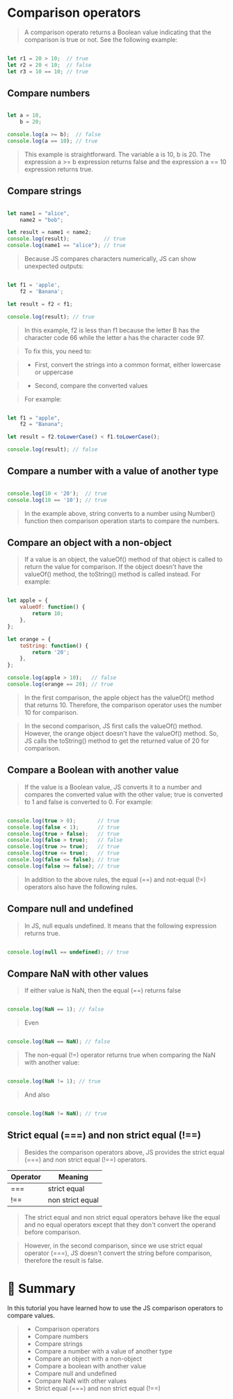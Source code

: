 # Comparison operators

> A comparison operato returns a Boolean value indicating that the comparison is true or not. See the following example:

```js

let r1 = 20 > 10;  // true
let r2 = 20 < 10;  // false
let r3 = 10 == 10; // true

```

## Compare numbers

```js

let a = 10,
    b = 20;

console.log(a >= b);  // false
console.log(a == 10); // true

```

> This example is straightforward. The variable a is 10, b is 20. The expression a >= b expression returns false and the expression a == 10 expression returns true.

## Compare strings 

```js

let name1 = "alice",
    name2 = "bob";

let result = name1 < name2;
console.log(result);           // true
console.log(name1 == "alice"); // true

```

> Because JS compares characters numerically, JS can show unexpected outputs:

```js

let f1 = 'apple',
    f2 = 'Banana';

let result = f2 < f1;

console.log(result); // true

```

> In this example, f2 is less than f1 because the letter B has the character code 66 while the letter a has the character code 97.

> To fix this, you need to:

> - First, convert the strings into a common format, either lowercase or uppercase

> - Second, compare the converted values

> For example:

```js

let f1 = "apple",
    f2 = "Banana";

let result = f2.toLowerCase() < f1.toLowerCase();

console.log(result); // false

```

## Compare a number with a value of another type

```js

console.log(10 < '20');  // true
console.log(10 == '10'); // true

```

> In the example above, string converts to a number using Number() function then comparison operation starts to compare the numbers.

## Compare an object with a non-object

> If a value is an object, the valueOf() method of that object is called to return the value for comparison. If the object doesn't have the valueOf() method, the toString() method is called instead. For example:

```js

let apple = {
    valueOf: function() {
        return 10;
    },
};

let orange = {
    toString: function() {
        return '20';
    },
};

console.log(apple > 10);   // false
console.log(orange == 20); // true

```

> In the first comparison, the apple object has the valueOf() method that returns 10. Therefore, the comparison operator uses the number 10 for comparison.

> In the second comparison, JS first calls the valueOf() method. However, the orange object doesn't have the valueOf() method. So, JS calls the toString() method to get the returned value of 20 for comparison.

## Compare a Boolean with another value

> If the value is a Boolean value, JS converts it to a number and compares the converted value with the other value; true is converted to 1 and false is converted to 0. For example:

```js

console.log(true > 0);       // true
console.log(false < 1);      // true
console.log(true > false);   // true
console.log(false > true);   // false
console.log(true >= true);   // true
console.log(true <= true);   // true
console.log(false <= false); // true
console.log(false >= false); // true

```

> In addition to the above rules, the equal (==) and not-equal (!=) operators also have the following rules.

## Compare null and undefined

> In JS, null equals undefined. It means that the following expression returns true.

```js

console.log(null == undefined); // true

```

## Compare NaN with other values

> If either value is NaN, then the equal (==) returns false

```js

console.log(NaN == 1); // false

```

> Even

```js

console.log(NaN == NaN); // false

```

> The non-equal (!=) operator returns true when comparing the NaN with another value:

```js

console.log(NaN != 1); // true

```

> And also

```js

console.log(NaN != NaN); // true

```

## Strict equal (===) and non strict equal (!==)

> Besides the comparison operators above, JS provides the strict equal (===) and non strict equal (!==) operators.

| Operator    | Meaning          |
| ----------- | ---------------- |
| ===         | strict equal     |
| !==         | non strict equal |

> The strict equal and non strict equal operators behave like the equal and no equal operators except that they don't convert the operand before comparison.

> However, in the second comparison, since we use strict equal operator (===), JS doesn't convert the string before comparison, therefore the result is false.

# :memo: Summary

In this tutorial you have learned how to use the JS comparison operators to compare values.

> - Comparison operators
> - Compare numbers
> - Compare strings
> - Compare a number with a value of another type
> - Compare an object with a non-object
> - Compare a boolean with another value
> - Compare null and undefined
> - Compare NaN with other values
> - Strict equal (===) and non strict equal (!==)


